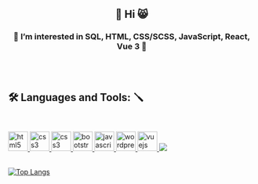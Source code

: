<h2 align="center"> 👋 Hi 😸</h2>
<h3 align="center"> 👀 I’m interested in SQL, HTML, CSS/SCSS, JavaScript, React, Vue 3 🤔</h3>
<br />
<br />
<h2 align="left"> 🛠 Languages and Tools: 🪛 </h2>
<br />
<p align="left"><a href="https://www.w3.org/html/" target="_blank"> <img src="https://img.icons8.com/color/48/000000/html-5--v1.png" alt="html5" width="40" height="40"/> </a><a href="https://www.w3schools.com/css/" target="_blank"> <img src="https://img.icons8.com/color/48/000000/css3.png" alt="css3" width="40" height="40"/> <a href="https://www.w3schools.com/scss/" target="_blank"> <img src="https://img.icons8.com/color/48/000000/sass.png" alt="css3" width="40" height="40"/> </a><a href="https://getbootstrap.com" target="_blank"> <img src="https://img.icons8.com/color/48/000000/bootstrap.png" alt="bootstrap" width="40" height="40"/> </a><a href="https://developer.mozilla.org/en-US/docs/Web/JavaScript" target="_blank"> <img src="https://img.icons8.com/color/48/000000/javascript.png" alt="javascript" width="40" height="40"/><a href="https://www.w3.org/wordpress/" target="_blank"> <img src="https://img.icons8.com/fluency/48/000000/wordpress.png" alt="wordprees" width="40" height="40"/> </a> </a><a href="https://vuejs.org/" target="_blank"> <img src="https://img.icons8.com/color/48/000000/vue-js.png" alt="vuejs" width="40" height="40"/> <img src="https://img.icons8.com/office/40/null/react.png"/> </a>
 <br />
 <br />

[![Top Langs](https://github-readme-stats.vercel.app/api/top-langs/?username=bar-85&layout=compact&theme=vision-friendly-dark)](https://github.com/anuraghazra/github-readme-stats) 
<!---
bar-85/bar-85 is a ✨ special ✨ repository because its `README.md` (this file) appears on your GitHub profile.
You can click the Preview link to take a look at your changes.
--->

